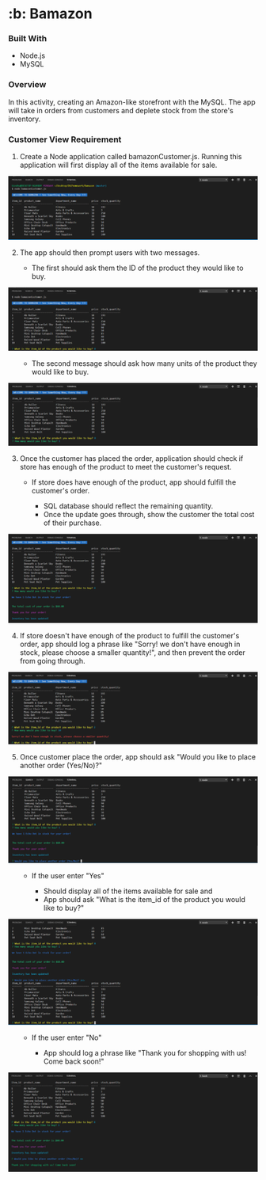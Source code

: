 <!-- # Bamazon -->
<h1>:b: Bamazon</h1>
<h3>Built With</h3>

<ul>
<li>Node.js</li>
<li>MySQL</li>
</ul>

<h3>Overview</h3> 
In this activity, creating an Amazon-like storefront with the MySQL. The app will take in orders from customers and deplete stock from the store's inventory. 


<h3>Customer View Requirement</h3>
<ol>
<li> Create a Node application called bamazonCustomer.js. Running this application will first display all of the items available for sale.</li>
</ol>
<!-- ![GitHub Logo](image/All_items.jpg) -->


![GitHub Logo](image/allProducts.PNG)


<ol start="2">
<li>The app should then prompt users with two messages.</li>

<!-- <li>The first should ask them the ID of the product they would like to buy.</li>
![GitHub Logo](image/)
<li>The second message should ask how many units of the product they would like to buy.</li>
![GitHub Logo](image/question)
</ul> -->
</ol>


<ol> 
<ul>
<li>The first should ask them the ID of the product they would like to buy.</li>
</ul>
</ol>



![GitHub Logo](image/question_1.PNG)


<ol> 
<ul>
<li>The second message should ask how many units of the product they would like to buy.</li>

</ul>
</ol>

![GitHub Logo](image/question.PNG)

<!-- <ul>
<li>The first should ask them the ID of the product they would like to buy.</li>
</ul> -->
<!-- ![GitHub Logo](image/)

<ul>
<li>The second message should ask how many units of the product they would like to buy.</li>
</ul>
![GitHub Logo](image/) -->

<ol start="3">
<li>Once the customer has placed the order, application should check if store has enough of the product to meet the customer's request.</li>

<ul>
 <li>If store does have enough of the product, app should fulfill the customer's order.</li>


 <ul>
 <li>SQL database should reflect the remaining quantity.</li>
 <li>Once the update goes through, show the customer the total cost of their purchase.</li>
 </ul>
 </ul>
</ol>


![GitHub Logo](image/orderComplete.PNG)


<ol start="4">
<li>If store doesn't have enough of the product to fulfill the customer's order, app should log a phrase like "Sorry! we don't have enough in stock, please choose a smaller quantity!", and then prevent the order from going through.</li>
</ol>

![GitHub Logo](image/notEnough.PNG)

<ol start="5">
<li>Once customer place the order, app should ask "Would you like to place another order (Yes/No)?"
</ol>

![GitHub Logo](image/yes_or_no.PNG)

<ol>
<ul>
<li>If the user enter "Yes" </li>
<ul>
<li>Should display all of the items available for sale and</li>
<li>App should ask "What is the item_id of the product you would like to buy?"</li>
</ul>
</ul>
</ol>

![GitHub Logo](image/yes.PNG)


<ol>
<ul>
<li>If the user enter "No" </li>
<ul>
<li>App should log a phrase like "Thank you for shopping with us! Come back soon!"</li>
</ul>
</ul>
</ol>


![GitHub Logo](image/no.PNG)